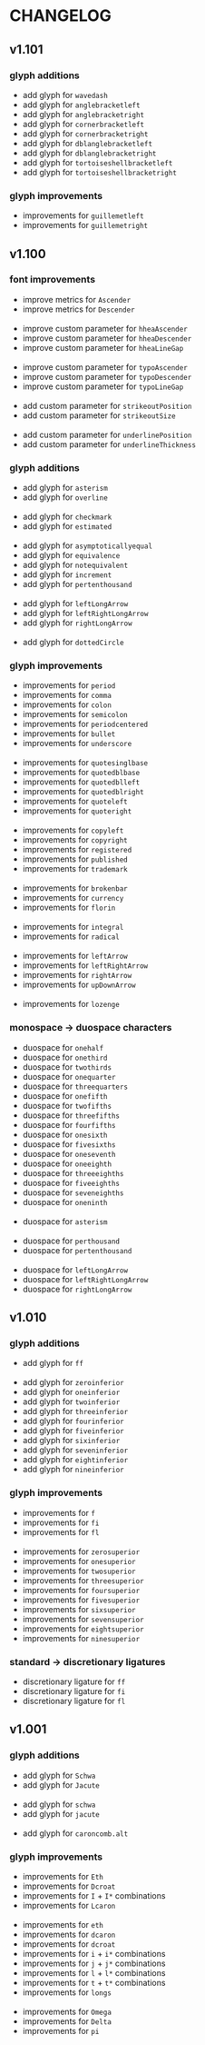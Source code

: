 # CHANGELOG

## v1.101

### glyph additions

- add glyph for `wavedash`
- add glyph for `anglebracketleft`
- add glyph for `anglebracketright`
- add glyph for `cornerbracketleft`
- add glyph for `cornerbracketright`
- add glyph for `dblanglebracketleft`
- add glyph for `dblanglebracketright`
- add glyph for `tortoiseshellbracketleft`
- add glyph for `tortoiseshellbracketright`

### glyph improvements

- improvements for `guillemetleft`
- improvements for `guillemetright`

## v1.100

### font improvements

- improve metrics for `Ascender`
- improve metrics for `Descender`
<br /><br />
- improve custom parameter for `hheaAscender`
- improve custom parameter for `hheaDescender`
- improve custom parameter for `hheaLineGap`
<br /><br />
- improve custom parameter for `typoAscender`
- improve custom parameter for `typoDescender`
- improve custom parameter for `typoLineGap`
<br /><br />
- add custom parameter for `strikeoutPosition`
- add custom parameter for `strikeoutSize`
<br /><br />
- add custom parameter for `underlinePosition`
- add custom parameter for `underlineThickness`

### glyph additions

- add glyph for `asterism`
- add glyph for `overline`
<br /><br />
- add glyph for `checkmark`
- add glyph for `estimated`
<br /><br />
- add glyph for `asymptoticallyequal`
- add glyph for `equivalence`
- add glyph for `notequivalent`
- add glyph for `increment`
- add glyph for `pertenthousand`
<br /><br />
- add glyph for `leftLongArrow`
- add glyph for `leftRightLongArrow`
- add glyph for `rightLongArrow`
<br /><br />
- add glyph for `dottedCircle`

### glyph improvements

- improvements for `period`
- improvements for `comma`
- improvements for `colon`
- improvements for `semicolon`
- improvements for `periodcentered`
- improvements for `bullet`
- improvements for `underscore`
<br /><br />
- improvements for `quotesinglbase`
- improvements for `quotedblbase`
- improvements for `quotedblleft`
- improvements for `quotedblright`
- improvements for `quoteleft`
- improvements for `quoteright`
<br /><br />
- improvements for `copyleft`
- improvements for `copyright`
- improvements for `registered`
- improvements for `published`
- improvements for `trademark`
<br /><br />
- improvements for `brokenbar`
- improvements for `currency`
- improvements for `florin`
<br /><br />
- improvements for `integral`
- improvements for `radical`
<br /><br />
- improvements for `leftArrow`
- improvements for `leftRightArrow`
- improvements for `rightArrow`
- improvements for `upDownArrow`
<br /><br />
- improvements for `lozenge`

### monospace -> duospace characters

- duospace for `onehalf`
- duospace for `onethird`
- duospace for `twothirds`
- duospace for `onequarter`
- duospace for `threequarters`
- duospace for `onefifth`
- duospace for `twofifths`
- duospace for `threefifths`
- duospace for `fourfifths`
- duospace for `onesixth`
- duospace for `fivesixths`
- duospace for `oneseventh`
- duospace for `oneeighth`
- duospace for `threeeighths`
- duospace for `fiveeighths`
- duospace for `seveneighths`
- duospace for `oneninth`
<br /><br />
- duospace for `asterism`
<br /><br />
- duospace for `perthousand`
- duospace for `pertenthousand`
<br /><br />
- duospace for `leftLongArrow`
- duospace for `leftRightLongArrow`
- duospace for `rightLongArrow`

## v1.010

### glyph additions

- add glyph for `ff`
<br /><br />
- add glyph for `zeroinferior`
- add glyph for `oneinferior`
- add glyph for `twoinferior`
- add glyph for `threeinferior`
- add glyph for `fourinferior`
- add glyph for `fiveinferior`
- add glyph for `sixinferior`
- add glyph for `seveninferior`
- add glyph for `eightinferior`
- add glyph for `nineinferior`

### glyph improvements

- improvements for `f`
- improvements for `fi`
- improvements for `fl`
<br /><br />
- improvements for `zerosuperior`
- improvements for `onesuperior`
- improvements for `twosuperior`
- improvements for `threesuperior`
- improvements for `foursuperior`
- improvements for `fivesuperior`
- improvements for `sixsuperior`
- improvements for `sevensuperior`
- improvements for `eightsuperior`
- improvements for `ninesuperior`

### standard -> discretionary ligatures

- discretionary ligature for `ff`
- discretionary ligature for `fi`
- discretionary ligature for `fl`

## v1.001

### glyph additions

- add glyph for `Schwa`
- add glyph for `Jacute`
<br /><br />
- add glyph for `schwa`
- add glyph for `jacute`
<br /><br />
- add glyph for `caroncomb.alt`

### glyph improvements

- improvements for `Eth`
- improvements for `Dcroat`
- improvements for `I` + `I*` combinations
- improvements for `Lcaron`
<br /><br />
- improvements for `eth`
- improvements for `dcaron`
- improvements for `dcroat`
- improvements for `i` + `i*` combinations
- improvements for `j` + `j*` combinations
- improvements for `l` + `l*` combinations
- improvements for `t` + `t*` combinations
- improvements for `longs`
<br /><br />
- improvements for `Omega`
- improvements for `Delta`
- improvements for `pi`
